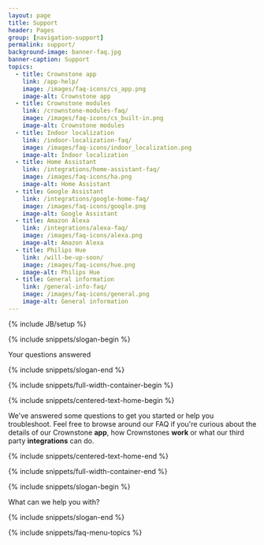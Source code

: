 ```yaml
---
layout: page
title: Support
header: Pages
group: [navigation-support]
permalink: support/
background-image: banner-faq.jpg
banner-caption: Support
topics:
  - title: Crownstone app
    link: /app-help/
    image: /images/faq-icons/cs_app.png
    image-alt: Crownstone app
  - title: Crownstone modules
    link: /crownstone-modules-faq/
    image: /images/faq-icons/cs_built-in.png
    image-alt: Crownstone modules
  - title: Indoor localization
    link: /indoor-localization-faq/
    image: /images/faq-icons/indoor_localization.png
    image-alt: Indoor localization
  - title: Home Assistant
    link: /integrations/home-assistant-faq/
    image: /images/faq-icons/ha.png
    image-alt: Home Assistant
  - title: Google Assistant
    link: /integrations/google-home-faq/
    image: /images/faq-icons/google.png
    image-alt: Google Assistant
  - title: Amazon Alexa
    link: /integrations/alexa-faq/
    image: /images/faq-icons/alexa.png
    image-alt: Amazon Alexa
  - title: Philips Hue
    link: /will-be-up-soon/
    image: /images/faq-icons/hue.png
    image-alt: Philips Hue
  - title: General information
    link: /general-info-faq/
    image: /images/faq-icons/general.png
    image-alt: General information
---
```


{% include JB/setup %}

{% include snippets/slogan-begin %}

Your questions answered

{% include snippets/slogan-end %}


{% include snippets/full-width-container-begin %}

{% include snippets/centered-text-home-begin %}

We've answered some questions to get you started or help you troubleshoot. Feel free to browse around our FAQ if you're curious about the details of our Crownstone **app**, how Crownstones **work** or what our third party **integrations** can do.

{% include snippets/centered-text-home-end %}

{% include snippets/full-width-container-end %}


{% include snippets/slogan-begin %}

What can we help you with?

{% include snippets/slogan-end %}


{% include snippets/faq-menu-topics %}